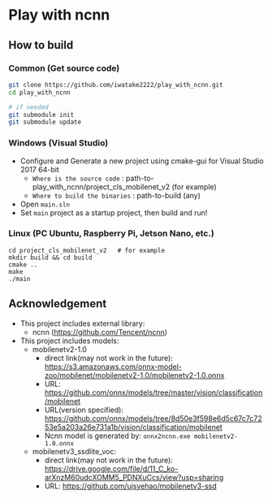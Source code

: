 # Play with ncnn
## How to build
### Common (Get source code)
```sh
git clone https://github.com/iwatake2222/play_with_ncnn.git
cd play_with_ncnn

# if needed
git submodule init
git submodule update
```

### Windows (Visual Studio)
- Configure and Generate a new project using cmake-gui for Visual Studio 2017 64-bit
	- `Where is the source code` : path-to-play_with_ncnn/project_cls_mobilenet_v2	(for example)
	- `Where to build the binaries` : path-to-build	(any)
- Open `main.sln`
- Set `main` project as a startup project, then build and run!


### Linux (PC Ubuntu, Raspberry Pi, Jetson Nano, etc.)
```
cd project_cls_mobilenet_v2   # for example
mkdir build && cd build
cmake ..
make
./main
```

## Acknowledgement
- This project includes external library:
	- ncnn (https://github.com/Tencent/ncnn)
- This project includes models:
	- mobilenetv2-1.0
		- direct link(may not work in the future): https://s3.amazonaws.com/onnx-model-zoo/mobilenet/mobilenetv2-1.0/mobilenetv2-1.0.onnx
		- URL: https://github.com/onnx/models/tree/master/vision/classification/mobilenet
		- URL(version specified): https://github.com/onnx/models/tree/8d50e3f598e6d5c67c7c7253e5a203a26e731a1b/vision/classification/mobilenet
		- Ncnn model is generated by: `onnx2ncnn.exe mobilenetv2-1.0.onnx`
	- mobilenetv3_ssdlite_voc:
		- direct link(may not work in the future): https://drive.google.com/file/d/11_C_ko-arXnzM60udcXOMM5_PDNXuCcs/view?usp=sharing
		- URL: https://github.com/ujsyehao/mobilenetv3-ssd
